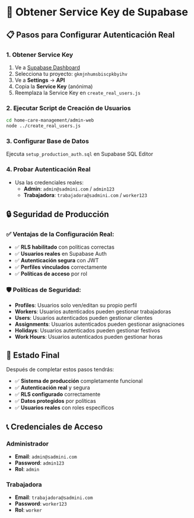 # 🔑 Obtener Service Key de Supabase

## 📋 Pasos para Configurar Autenticación Real

### 1. Obtener Service Key
1. Ve a [Supabase Dashboard](https://supabase.com/dashboard)
2. Selecciona tu proyecto: `gkmjnhumsbiscpkbyihv`
3. Ve a **Settings** → **API**
4. Copia la **Service Key** (anónima)
5. Reemplaza la Service Key en `create_real_users.js`

### 2. Ejecutar Script de Creación de Usuarios
```bash
cd home-care-management/admin-web
node ../create_real_users.js
```

### 3. Configurar Base de Datos
Ejecuta `setup_production_auth.sql` en Supabase SQL Editor

### 4. Probar Autenticación Real
- Usa las credenciales reales:
  - **Admin**: `admin@sadmini.com` / `admin123`
  - **Trabajadora**: `trabajadora@sadmini.com` / `worker123`

## 🔒 Seguridad de Producción

### ✅ Ventajas de la Configuración Real:
- ✅ **RLS habilitado** con políticas correctas
- ✅ **Usuarios reales** en Supabase Auth
- ✅ **Autenticación segura** con JWT
- ✅ **Perfiles vinculados** correctamente
- ✅ **Políticas de acceso** por rol

### 🛡️ Políticas de Seguridad:
- **Profiles**: Usuarios solo ven/editan su propio perfil
- **Workers**: Usuarios autenticados pueden gestionar trabajadoras
- **Users**: Usuarios autenticados pueden gestionar clientes
- **Assignments**: Usuarios autenticados pueden gestionar asignaciones
- **Holidays**: Usuarios autenticados pueden gestionar festivos
- **Work Hours**: Usuarios autenticados pueden gestionar horas

## 🚀 Estado Final

Después de completar estos pasos tendrás:
- ✅ **Sistema de producción** completamente funcional
- ✅ **Autenticación real** y segura
- ✅ **RLS configurado** correctamente
- ✅ **Datos protegidos** por políticas
- ✅ **Usuarios reales** con roles específicos

## 📞 Credenciales de Acceso

### Administrador
- **Email**: `admin@sadmini.com`
- **Password**: `admin123`
- **Rol**: `admin`

### Trabajadora
- **Email**: `trabajadora@sadmini.com`
- **Password**: `worker123`
- **Rol**: `worker`

